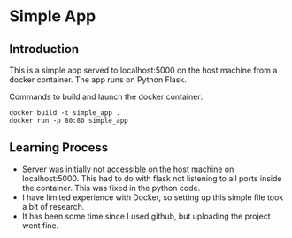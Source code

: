 # Simple App
## Introduction
This is a simple app served to localhost:5000 on the host machine from a docker container. The app runs on Python Flask.

Commands to build and launch the docker container:
```
docker build -t simple_app .
docker run -p 80:80 simple_app
```

## Learning Process
* Server was initially not accessible on the host machine on localhost:5000. This had to do with flask not listening to all ports inside the container. This was fixed in the python code.
* I have limited experience with Docker, so setting up this simple file took a bit of research.
* It has been some time since I used github, but uploading the project went fine.